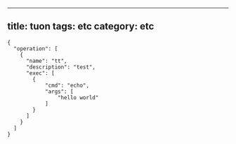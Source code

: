 
---
title: tuon
tags: etc
category: etc
---

```
{
  "operation": [
    {   
      "name": "tt",
      "description": "test",
      "exec": [
        {   
            "cmd": "echo",
            "args": [
                "hello world"
            ]   
        }   
      ]   
    }   
  ]
}
```

